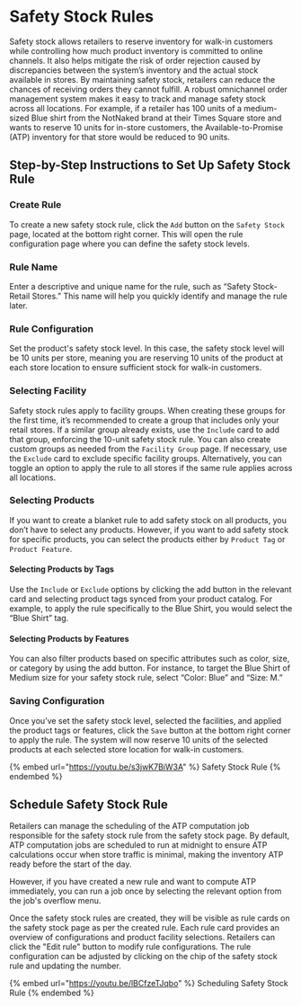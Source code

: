 # Safety Stock Rules

Safety stock allows retailers to reserve inventory for walk-in customers while controlling how much product inventory is committed to online channels. It also helps mitigate the risk of order rejection caused by discrepancies between the system’s inventory and the actual stock available in stores. By maintaining safety stock, retailers can reduce the chances of receiving orders they cannot fulfill. A robust omnichannel order management system makes it easy to track and manage safety stock across all locations. For example, if a retailer has 100 units of a medium-sized Blue shirt from the NotNaked brand at their Times Square store and wants to reserve 10 units for in-store customers, the Available-to-Promise (ATP) inventory for that store would be reduced to 90 units.

## Step-by-Step Instructions to Set Up Safety Stock Rule

### Create Rule

To create a new safety stock rule, click the `Add` button on the `Safety Stock` page, located at the bottom right corner. This will open the rule configuration page where you can define the safety stock levels.

### Rule Name

Enter a descriptive and unique name for the rule, such as “Safety Stock- Retail Stores.” This name will help you quickly identify and manage the rule later.

### Rule Configuration

Set the product's safety stock level. In this case, the safety stock level will be 10 units per store, meaning you are reserving 10 units of the product at each store location to ensure sufficient stock for walk-in customers.

### Selecting Facility

Safety stock rules apply to facility groups. When creating these groups for the first time, it’s recommended to create a group that includes only your retail stores. If a similar group already exists, use the `Include` card to add that group, enforcing the 10-unit safety stock rule. You can also create custom groups as needed from the `Facility Group` page. If necessary, use the `Exclude` card to exclude specific facility groups. Alternatively, you can toggle an option to apply the rule to all stores if the same rule applies across all locations.

### Selecting Products

If you want to create a blanket rule to add safety stock on all products, you don’t have to select any products. However, if you want to add safety stock for specific products, you can select the products either by `Product Tag` or `Product Feature`.

#### Selecting Products by Tags

Use the `Include` or `Exclude` options by clicking the add button in the relevant card and selecting product tags synced from your product catalog. For example, to apply the rule specifically to the Blue Shirt, you would select the “Blue Shirt” tag.

#### Selecting Products by Features

You can also filter products based on specific attributes such as color, size, or category by using the add button. For instance, to target the Blue Shirt of Medium size for your safety stock rule, select “Color: Blue” and “Size: M.”

### Saving Configuration

Once you’ve set the safety stock level, selected the facilities, and applied the product tags or features, click the `Save` button at the bottom right corner to apply the rule. The system will now reserve 10 units of the selected products at each selected store location for walk-in customers.

{% embed url="https://youtu.be/s3jwK7BiW3A" %}
Safety Stock Rule
{% endembed %}



## Schedule Safety Stock Rule

Retailers can manage the scheduling of the ATP computation job responsible for the safety stock rule from the safety stock page. By default, ATP computation jobs are scheduled to run at midnight to ensure ATP calculations occur when store traffic is minimal, making the inventory ATP ready before the start of the day.

However, if you have created a new rule and want to compute ATP immediately, you can run a job once by selecting the relevant option from the job's overflow menu.

Once the safety stock rules are created, they will be visible as rule cards on the safety stock page as per the created rule. Each rule card provides an overview of configurations and product facility selections. Retailers can click the "Edit rule" button to modify rule configurations. The rule configuration can be adjusted by clicking on the chip of the safety stock rule and updating the number.



{% embed url="https://youtu.be/lBCfzeTJqbo" %}
Scheduling Safety Stock Rule
{% endembed %}
